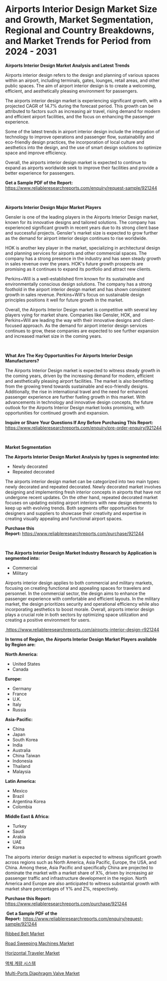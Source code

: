 <p><h1>Airports Interior Design Market Size and Growth, Market Segmentation, Regional and Country Breakdowns, and Market Trends for Period from 2024 -  2031</h1></p><p><strong>Airports Interior Design Market Analysis and Latest Trends</strong></p>
<p><p>Airports interior design refers to the design and planning of various spaces within an airport, including terminals, gates, lounges, retail areas, and other public spaces. The aim of airport interior design is to create a welcoming, efficient, and aesthetically pleasing environment for passengers.</p><p>The airports interior design market is experiencing significant growth, with a projected CAGR of 14.7% during the forecast period. This growth can be attributed to factors such as increasing air travel, rising demand for modern and efficient airport facilities, and the focus on enhancing the passenger experience.</p><p>Some of the latest trends in airport interior design include the integration of technology to improve operations and passenger flow, sustainability and eco-friendly design practices, the incorporation of local culture and aesthetics into the design, and the use of smart design solutions to optimize space and improve efficiency.</p><p>Overall, the airports interior design market is expected to continue to expand as airports worldwide seek to improve their facilities and provide a better experience for passengers.</p></p>
<p><strong>Get a Sample PDF of the Report:&nbsp;</strong> <a href="https://www.reliableresearchreports.com/enquiry/request-sample/921244">https://www.reliableresearchreports.com/enquiry/request-sample/921244</a></p>
<p>&nbsp;</p>
<p><strong>Airports Interior Design Major Market Players</strong></p>
<p><p>Gensler is one of the leading players in the Airports Interior Design market, known for its innovative designs and tailored solutions. The company has experienced significant growth in recent years due to its strong client base and successful projects. Gensler's market size is expected to grow further as the demand for airport interior design continues to rise worldwide.</p><p>HOK is another key player in the market, specializing in architectural design and planning services for airports and other commercial spaces. The company has a strong presence in the industry and has seen steady growth in sales revenue over the years. HOK's future growth prospects are promising as it continues to expand its portfolio and attract new clients.</p><p>Perkins+Will is a well-established firm known for its sustainable and environmentally conscious design solutions. The company has a strong foothold in the airport interior design market and has shown consistent growth in sales revenue. Perkins+Will's focus on sustainable design principles positions it well for future growth in the market.</p><p>Overall, the Airports Interior Design market is competitive with several key players vying for market share. Companies like Gensler, HOK, and Perkins+Will are leading the way with their innovative designs and client-focused approach. As the demand for airport interior design services continues to grow, these companies are expected to see further expansion and increased market size in the coming years.</p></p>
<p>&nbsp;</p>
<p><strong>What Are The Key Opportunities For Airports Interior Design Manufacturers?</strong></p>
<p><p>The Airports Interior Design market is expected to witness steady growth in the coming years, driven by the increasing demand for modern, efficient and aesthetically pleasing airport facilities. The market is also benefiting from the growing trend towards sustainable and eco-friendly designs. Additionally, the rise in international travel and the need for enhanced passenger experience are further fueling growth in this market. With advancements in technology and innovative design concepts, the future outlook for the Airports Interior Design market looks promising, with opportunities for continued growth and expansion.</p></p>
<p><strong>Inquire or Share Your Questions If Any Before Purchasing This Report:</strong> <a href="https://www.reliableresearchreports.com/enquiry/pre-order-enquiry/921244">https://www.reliableresearchreports.com/enquiry/pre-order-enquiry/921244</a></p>
<p>&nbsp;</p>
<p><strong>Market Segmentation</strong></p>
<p><strong>The Airports Interior Design Market Analysis by types is segmented into:</strong></p>
<p><ul><li>Newly decorated</li><li>Repeated decorated</li></ul></p>
<p><p>The airports interior design market can be categorized into two main types: newly decorated and repeated decorated. Newly decorated market involves designing and implementing fresh interior concepts in airports that have not undergone recent updates. On the other hand, repeated decorated market focuses on updating existing airport interiors with new design elements to keep up with evolving trends. Both segments offer opportunities for designers and suppliers to showcase their creativity and expertise in creating visually appealing and functional airport spaces.</p></p>
<p><strong>Purchase this Report:&nbsp;</strong><a href="https://www.reliableresearchreports.com/purchase/921244">https://www.reliableresearchreports.com/purchase/921244</a></p>
<p>&nbsp;</p>
<p><strong>The Airports Interior Design Market Industry Research by Application is segmented into:</strong></p>
<p><ul><li>Commercial</li><li>Military</li></ul></p>
<p><p>Airports interior design applies to both commercial and military markets, focusing on creating functional and appealing spaces for travelers and personnel. In the commercial sector, the design aims to enhance the passenger experience with comfortable and efficient layouts. In the military market, the design prioritizes security and operational efficiency while also incorporating aesthetics to boost morale. Overall, airports interior design plays a crucial role in both sectors by optimizing space utilization and creating a positive environment for users.</p></p>
<p><a href="https://www.reliableresearchreports.com/airports-interior-design-r921244">&nbsp;https://www.reliableresearchreports.com/airports-interior-design-r921244</a></p>
<p><strong>In terms of Region, the Airports Interior Design Market Players available by Region are:</strong></p>
<p>
    <p> <strong> North America: </strong>
        <ul>
            <li>United States</li>
            <li>Canada</li>
        </ul>
        </p> 
    <p> <strong> Europe: </strong>
        <ul>
            <li>Germany</li>
            <li>France</li>
            <li>U.K.</li>
            <li>Italy</li>
            <li>Russia</li>
        </ul>
        </p> 
    <p> <strong> Asia-Pacific: </strong>
        <ul>
            <li>China</li>
            <li>Japan</li>
            <li>South Korea</li>
            <li>India</li>
            <li>Australia</li>
            <li>China Taiwan</li>
            <li>Indonesia</li>
            <li>Thailand</li>
            <li>Malaysia</li>
        </ul>
        </p> 
    <p> <strong> Latin America: </strong>
        <ul>
            <li>Mexico</li>
            <li>Brazil</li>
            <li>Argentina Korea</li>
            <li>Colombia</li>
        </ul>
        </p> 
    <p> <strong> Middle East & Africa: </strong>
        <ul>
            <li>Turkey</li>
            <li>Saudi</li>
            <li>Arabia</li>
            <li>UAE</li>
            <li>Korea</li>
        </ul>
    </p>
    </p>
<p><p>The airports interior design market is expected to witness significant growth across regions such as North America, Asia Pacific, Europe, the USA, and China. Among these, Asia Pacific and specifically China are projected to dominate the market with a market share of X%, driven by increasing air passenger traffic and infrastructure development in the region. North America and Europe are also anticipated to witness substantial growth with market share percentages of Y% and Z%, respectively.</p></p>
<p><strong>Purchase this Report: </strong><a href="https://www.reliableresearchreports.com/purchase/921244">https://www.reliableresearchreports.com/purchase/921244</a></p>
<p>&nbsp;<strong>Get a Sample PDF of the Report:&nbsp;&nbsp;</strong><a href="https://www.reliableresearchreports.com/enquiry/request-sample/921244">https://www.reliableresearchreports.com/enquiry/request-sample/921244</a></p>
<p><strong></strong></p>
<p><p><a href="https://github.com/jerrycopelandthomaswsqd8q/Market-Research-Report-List-2/blob/main/ribbed-belt-market.md">Ribbed Belt Market</a></p><p><a href="https://github.com/brenzgnarento/Market-Research-Report-List-2/blob/main/road-sweeping-machines-market.md">Road Sweeping Machines Market</a></p><p><a href="https://www.linkedin.com/pulse/horizontal-traveler-market-size-trends-complete-industry-overview-akktc">Horizontal Traveler Market</a></p><p><a href="https://github.com/solomonbode85/Market-Research-Report-List-1/blob/main/470182953582.md">액체 계량 시스템</a></p><p><a href="https://www.linkedin.com/pulse/multi-ports-diaphragm-valve-market-size-outlook-forecast-2024-vzl7c">Multi-Ports Diaphragm Valve Market</a></p></p>